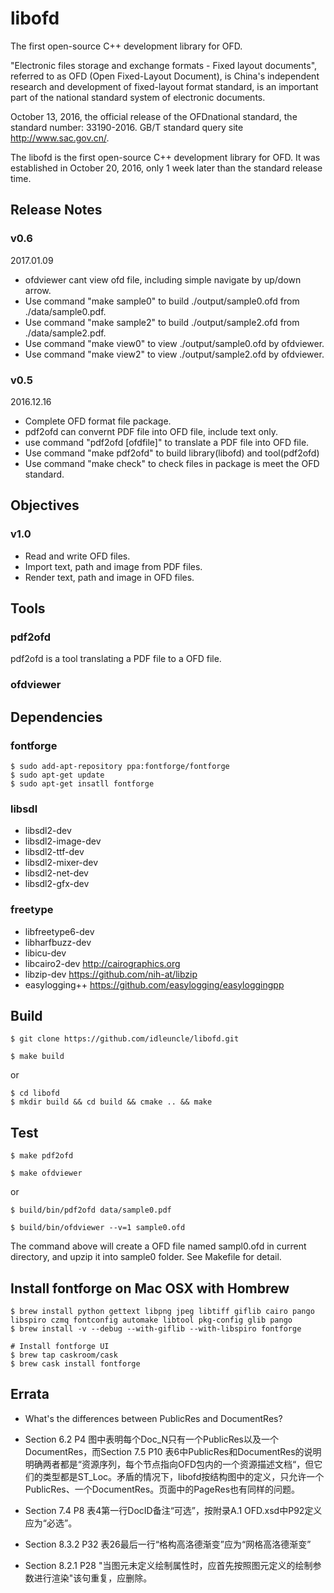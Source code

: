 # libofd
The first open-source C++ development library for OFD.

"Electronic files storage and exchange formats - Fixed layout documents", referred to as OFD (Open Fixed-Layout Document), is China's independent research and development of fixed-layout format standard, is an important part of the national standard system of electronic documents.  

October 13, 2016, the official release of the OFDnational standard, the standard number: 33190-2016. GB/T standard query site http://www.sac.gov.cn/.

The libofd is the first open-source C++ development library for OFD. It was established in October 20, 2016, only 1 week later than the standard release time. 

## Release Notes

### v0.6
2017.01.09

- ofdviewer cant view ofd file, including simple navigate by up/down arrow.
- Use command "make sample0" to build ./output/sample0.ofd from ./data/sample0.pdf.
- Use command "make sample2" to build ./output/sample2.ofd from ./data/sample2.pdf.
- Use command "make view0" to view ./output/sample0.ofd by ofdviewer.
- Use command "make view2" to view ./output/sample2.ofd by ofdviewer.

### v0.5

2016.12.16

- Complete OFD format file package.
- pdf2ofd can convernt PDF file into OFD file, include text only.
- use command "pdf2ofd <pdffile> [ofdfile]" to translate a PDF file into OFD file.
- Use command "make pdf2ofd" to build library(libofd) and tool(pdf2ofd)
- Use command "make check" to check files in package is meet the OFD standard.

## Objectives

### v1.0

- Read and write OFD files.
- Import text, path and image from PDF files.
- Render text, path and image in OFD files.

## Tools

### pdf2ofd

pdf2ofd is a tool translating a PDF file to a OFD file.

### ofdviewer


## Dependencies

### fontforge

```
$ sudo add-apt-repository ppa:fontforge/fontforge
$ sudo apt-get update
$ sudo apt-get insatll fontforge
```
### libsdl

- libsdl2-dev
- libsdl2-image-dev
- libsdl2-ttf-dev
- libsdl2-mixer-dev
- libsdl2-net-dev
- libsdl2-gfx-dev

### freetype

- libfreetype6-dev
- libharfbuzz-dev
- libicu-dev
- libcairo2-dev http://cairographics.org
- libzip-dev https://github.com/nih-at/libzip 
- easylogging++ https://github.com/easylogging/easyloggingpp




## Build

```
$ git clone https://github.com/idleuncle/libofd.git
```

```
$ make build
```

or

```
$ cd libofd
$ mkdir build && cd build && cmake .. && make
```

## Test

```
$ make pdf2ofd

$ make ofdviewer
```

or 

```
$ build/bin/pdf2ofd data/sample0.pdf

$ build/bin/ofdviewer --v=1 sample0.ofd
```
The command above will create a OFD file named sampl0.ofd in current directory, and upzip it into sample0 folder. See Makefile for detail.

## Install fontforge on Mac OSX with Hombrew

```
$ brew install python gettext libpng jpeg libtiff giflib cairo pango libspiro czmq fontconfig automake libtool pkg-config glib pango
$ brew install -v --debug --with-giflib --with-libspiro fontforge

# Install fontforge UI
$ brew tap caskroom/cask
$ brew cask install fontforge
```

## Errata

- What's the differences between PublicRes and DocumentRes?

- Section 6.2 P4 图中表明每个Doc\_N只有一个PublicRes以及一个DocumentRes，而Section 7.5 P10 表6中PublicRes和DocumentRes的说明明确两者都是“资源序列，每个节点指向OFD包内的一个资源描述文档“，但它们的类型都是ST\_Loc。矛盾的情况下，libofd按结构图中的定义，只允许一个PublicRes、一个DocumentRes。页面中的PageRes也有同样的问题。

- Section 7.4 P8 表4第一行DocID备注“可选”，按附录A.1 OFD.xsd中P92定义应为“必选”。

- Section 8.3.2 P32 表26最后一行“格构高洛德渐变”应为“网格高洛德渐变”

- Section 8.2.1 P28 "当图元未定义绘制属性时，应首先按照图元定义的绘制参数进行渲染"该句重复，应删除。
